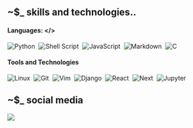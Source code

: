 ## ~$_ skills and technologies..

#### Languages: </>

![Python](https://img.shields.io/badge/Python-3776AB?style=for-the-badge&logo=python&logoColor=white)&nbsp;
![Shell Script](https://img.shields.io/badge/Shell_Script-121011?style=for-the-badge&logo=gnu-bash&logoColor=white)&nbsp;
![JavaScript](https://img.shields.io/badge/JavaScript-F7DF1E?style=for-the-badge&logo=javascript&logoColor=black)&nbsp;
![Markdown](https://img.shields.io/badge/markdown-%23000000.svg?style=for-the-badge&logo=markdown&logoColor=white)&nbsp;
![C](https://img.shields.io/badge/Programming-A8B9CC?style=for-the-badge&logo=c&logoColor=white)&nbsp;

#### Tools and Technologies

![Linux](https://img.shields.io/badge/Linux-FCC624?style=for-the-badge&logo=linux&logoColor=black)&nbsp;
![Git](https://img.shields.io/badge/GIT-E44C30?style=for-the-badge&logo=git&logoColor=white)&nbsp;
![Vim](https://img.shields.io/badge/VIM-019733?style=for-the-badge&logo=vim&logoColor=white)&nbsp;
![Django](https://img.shields.io/badge/Django-092E20?style=for-the-badge&logo=django&logoColor=white)&nbsp;
![React](https://img.shields.io/badge/React-61DAFB?style=for-the-badge&logo=react&logoColor=white)&nbsp;
![Next](https://img.shields.io/badge/Next.Js-000000?style=for-the-badge&logo=next.js&logoColor=white)&nbsp;
![Jupyter](https://img.shields.io/badge/Jupyter_Notebooks-F37626?style=for-the-badge&logo=jupyter&logoColor=white)&nbsp;

## ~$_ social media

<p align = "center">
  
[<img src="https://img.shields.io/badge/twitter-%1DA1F2.svg?&style=for-the-badge&logo=twitter&logoColor=white&color=blue" />](https://twitter.com/moss_plantt) 
